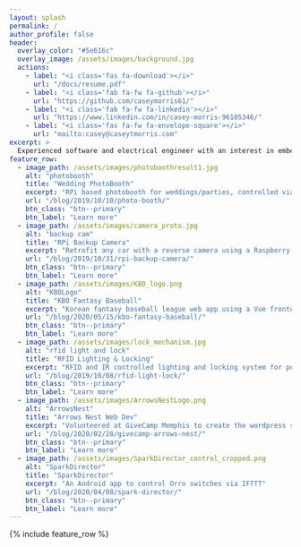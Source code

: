 ```yaml
---
layout: splash
permalink: /
author_profile: false
header:
  overlay_color: "#5e616c"
  overlay_image: /assets/images/background.jpg
  actions:
    - label: "<i class='fas fa-download'></i>"
      url: "/docs/resume.pdf"
    - label: "<i class='fab fa-fw fa-github'></i>"
      url: "https://github.com/caseymorris61/"
    - label: "<i class='fab fa-fw fa-linkedin'></i>"
      url: "https://www.linkedin.com/in/casey-morris-96105346/"
    - label: "<i class='fas fa-fw fa-envelope-square'></i>"
      url: "mailto:casey@caseytmorris.com"
excerpt: >
  Experienced software and electrical engineer with an interest in embedded systems and web applications. RPi hobbiest and DIY IoT enthusiast. Aspiring amateur baker.<br />
feature_row:
  - image_path: /assets/images/photoboothresult1.jpg
    alt: "photobooth"
    title: "Wedding PhotoBooth"
    excerpt: "RPi based photobooth for weddings/parties, controlled via text and custom Flask API"
    url: "/blog/2019/10/10/photo-booth/"
    btn_class: "btn--primary"
    btn_label: "Learn more"
  - image_path: /assets/images/camera_proto.jpg
    alt: "backup cam"
    title: "RPi Backup Camera"
    excerpt: "Retrofit any car with a reverse camera using a Raspberry Pi and mobile phone"
    url: "/blog/2019/10/31/rpi-backup-camera/"
    btn_class: "btn--primary"
    btn_label: "Learn more" 
  - image_path: /assets/images/KBO_logo.png
    alt: "KBOLogo"
    title: "KBO Fantasy Baseball"
    excerpt: "Korean fantasy baseball league web app using a Vue frontend with Firebase backend"
    url: "/blog/2020/05/15/kbo-fantasy-baseball/"
    btn_class: "btn--primary"
    btn_label: "Learn more"
  - image_path: /assets/images/lock_mechanism.jpg
    alt: "rfid light and lock"
    title: "RFID Lighting & Locking"
    excerpt: "RFID and IR controlled lighting and locking system for personal apartment utilizing simple uC, servo, and relays"
    url: "/blog/2019/10/08/rfid-light-lock/"
    btn_class: "btn--primary"
    btn_label: "Learn more"
  - image_path: /assets/images/ArrowsNestLogo.png
    alt: "ArrowsNest"
    title: "Arrows Nest Web Dev"
    excerpt: "Volunteered at GiveCamp Memphis to create the wordpress site for local charity Arrows Nest"
    url: "/blog/2020/02/28/givecamp-arrows-nest/"
    btn_class: "btn--primary"
    btn_label: "Learn more"
  - image_path: /assets/images/SparkDirector_control_cropped.png
    alt: "SparkDirector"
    title: "SparkDirector"
    excerpt: "An Android app to control Orro switches via IFTTT"
    url: "/blog/2020/04/08/spark-director/"
    btn_class: "btn--primary"
    btn_label: "Learn more"
---
```


{% include feature_row %}
